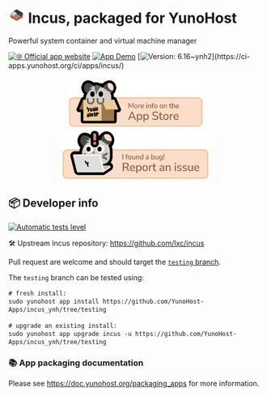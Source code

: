 <!--
N.B.: This README was automatically generated by <https://github.com/YunoHost/apps_tools/blob/main/readme_generator>
It shall NOT be edited by hand.
-->

<h1>
  <img src="https://raw.githubusercontent.com/YunoHost/apps/main/logos/incus.png" width="32px" alt="Logo of Incus">
  Incus, packaged for YunoHost
</h1>

Powerful system container and virtual machine manager

[![🌐 Official app website](https://img.shields.io/badge/Official_app_website-darkgreen?style=for-the-badge)](https://linuxcontainers.org/incus/)
[![App Demo](https://img.shields.io/badge/App_Demo-blue?style=for-the-badge)](https://linuxcontainers.org/incus/try-it/)
[![Version: 6.16~ynh2](https://img.shields.io/badge/Version-6.16~ynh2-rgb(18,138,11)?style=for-the-badge)](https://ci-apps.yunohost.org/ci/apps/incus/)

<div align="center">
<a href="https://apps.yunohost.org/app/incus"><img height="100px" src="https://github.com/YunoHost/yunohost-artwork/raw/refs/heads/main/badges/neopossum-badges/badge_more_info_on_the_appstore.svg"/></a>
<a href="https://github.com/YunoHost-Apps/incus_ynh/issues"><img height="100px" src="https://github.com/YunoHost/yunohost-artwork/raw/refs/heads/main/badges/neopossum-badges/badge_report_an_issue.svg"/></a>
</div>

## 📦 Developer info

[![Automatic tests level](https://apps.yunohost.org/badge/cilevel/incus)](https://ci-apps.yunohost.org/ci/apps/incus/)

🛠️ Upstream Incus repository: <https://github.com/lxc/incus>

Pull request are welcome and should target the [`testing` branch](https://github.com/YunoHost-Apps/incus_ynh/tree/testing).

The `testing` branch can be tested using:
```
# fresh install:
sudo yunohost app install https://github.com/YunoHost-Apps/incus_ynh/tree/testing

# upgrade an existing install:
sudo yunohost app upgrade incus -u https://github.com/YunoHost-Apps/incus_ynh/tree/testing
```

### 📚 App packaging documentation

Please see <https://doc.yunohost.org/packaging_apps> for more information.